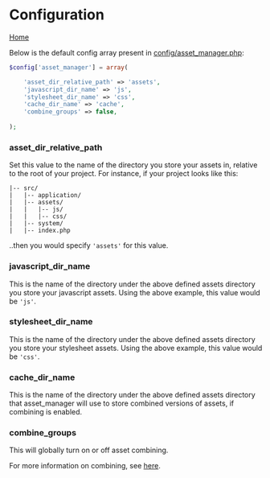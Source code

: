 # Configuration

[Home](../README.md)

Below is the default config array present in [config/asset_manager.php](../config/asset_manager.php):

```php
$config['asset_manager'] = array(

    'asset_dir_relative_path' => 'assets',
    'javascript_dir_name' => 'js',
    'stylesheet_dir_name' => 'css',
    'cache_dir_name' => 'cache',
    'combine_groups' => false,
    
);
```

### asset_dir_relative_path

Set this value to the name of the directory you store your assets in, relative to the root of your project.
For instance, if your project looks like this:

```
|-- src/
|   |-- application/
|   |-- assets/
|   |   |-- js/
|   |   |-- css/
|   |-- system/
|   |-- index.php
```

..then you would specify `'assets'` for this value.

### javascript_dir_name

This is the name of the directory under the above defined assets directory you store your javascript assets.
Using the above example, this value would be `'js'`.

### stylesheet_dir_name

This is the name of the directory under the above defined assets directory you store your stylesheet assets.
Using the above example, this value would be `'css'`.

### cache_dir_name

This is the name of the directory under the above defined assets directory that asset_manager will use to store
combined versions of assets, if combining is enabled.

### combine_groups

This will globally turn on or off asset combining.

For more information on combining, see [here](COMBINING.md).
